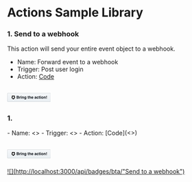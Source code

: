 # Actions Sample Library


### 1. Send to a webhook

This action will send your entire event object to a webhook.
- Name: Forward event to a webhook
- Trigger: Post user login
- Action: [Code](https://github.com/amba-sandbox/dangerous-frog/blob/main/a0/actions/login/forward-to-a-webhook.js)

## [![](./docs/bta_button_100.png)](http://localhost:3001/?trigger=post-login&defaultName=Send%20to%20a%20webhook&dependency=axios&secret=BIN=binURL&URL=https://raw.githubusercontent.com/amba-sandbox/dangerous-frog/main/a0/actions/login/forward-to-a-webhook.js)

### 1. 

<DESC>
- Name: <>
- Trigger: <>
- Action: [Code](<>)

## [![](./docs/bta_button_100.png)](http://localhost:3001/?defaultName=Send%20to%20a%20webhook&dependency=axios&secret=BIN=binURL&URL=https://raw.githubusercontent.com/amba-sandbox/dangerous-frog/main/a0/actions/login/forward-to-a-webhook.js)

  
  
  [![](http://localhost:3000/api/badges/bta/"Send to a webhook")]('https://bta.a0.gg?URL=https%3A%2F%2Fraw.githubusercontent.com%2Famba-sandbox%2Fdangerous-frog%2Fmain%2Fa0%2Factions%2Flogin%2Fforward-to-a-webhook.js&trigger=post-login&defaultName=Send%20to%20a%20webhook&dependency=qs&dependency=axios%40latest&secret=APIKEY&secret=BIN%3Dasd')

